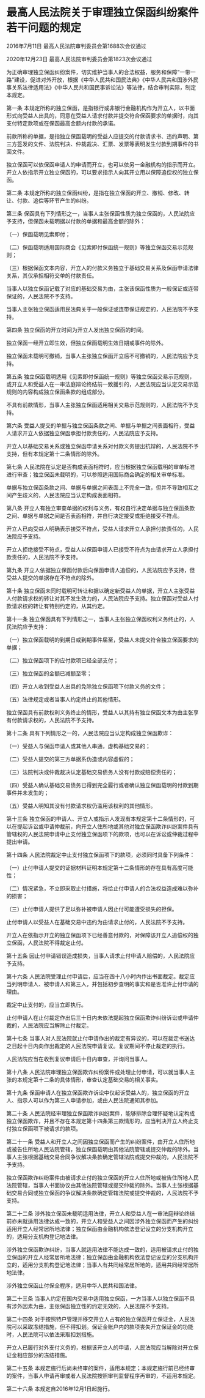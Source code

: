# 最高人民法院关于审理独立保函纠纷案件若干问题的规定

2016年7月11日 最高人民法院审判委员会第1688次会议通过

2020年12月23日 最高人民法院审判委员会第1823次会议通过

<!-- INFO END -->

为正确审理独立保函纠纷案件，切实维护当事人的合法权益，服务和保障“一带一路”建设，促进对外开放，根据《中华人民共和国民法典》《中华人民共和国涉外民事关系法律适用法》《中华人民共和国民事诉讼法》等法律，结合审判实际，制定本规定。

第一条 本规定所称的独立保函，是指银行或非银行金融机构作为开立人，以书面形式向受益人出具的，同意在受益人请求付款并提交符合保函要求的单据时，向其支付特定款项或在保函最高金额内付款的承诺。

前款所称的单据，是指独立保函载明的受益人应提交的付款请求书、违约声明、第三方签发的文件、法院判决、仲裁裁决、汇票、发票等表明发生付款到期事件的书面文件。

独立保函可以依保函申请人的申请而开立，也可以依另一金融机构的指示而开立。开立人依指示开立独立保函的，可以要求指示人向其开立用以保障追偿权的独立保函。

第二条 本规定所称的独立保函纠纷，是指在独立保函的开立、撤销、修改、转让、付款、追偿等环节产生的纠纷。

第三条 保函具有下列情形之一，当事人主张保函性质为独立保函的，人民法院应予支持，但保函未载明据以付款的单据和最高金额的除外：

（一）保函载明见索即付；

（二）保函载明适用国际商会《见索即付保函统一规则》等独立保函交易示范规则；

（三）根据保函文本内容，开立人的付款义务独立于基础交易关系及保函申请法律关系，其仅承担相符交单的付款责任。

当事人以独立保函记载了对应的基础交易为由，主张该保函性质为一般保证或连带保证的，人民法院不予支持。

当事人主张独立保函适用民法典关于一般保证或连带保证规定的，人民法院不予支持。

第四条 独立保函的开立时间为开立人发出独立保函的时间。

独立保函一经开立即生效，但独立保函载明生效日期或事件的除外。

独立保函未载明可撤销，当事人主张独立保函开立后不可撤销的，人民法院应予支持。

第五条 独立保函载明适用《见索即付保函统一规则》等独立保函交易示范规则，或开立人和受益人在一审法庭辩论终结前一致援引的，人民法院应当认定交易示范规则的内容构成独立保函条款的组成部分。

不具有前款情形，当事人主张独立保函适用相关交易示范规则的，人民法院不予支持。

第六条 受益人提交的单据与独立保函条款之间、单据与单据之间表面相符，受益人请求开立人依据独立保函承担付款责任的，人民法院应予支持。

开立人以基础交易关系或独立保函申请关系对付款义务提出抗辩的，人民法院不予支持，但有本规定第十二条情形的除外。

第七条 人民法院在认定是否构成表面相符时，应当根据独立保函载明的审单标准进行审查；独立保函未载明的，可以参照适用国际商会确定的相关审单标准。

单据与独立保函条款之间、单据与单据之间表面上不完全一致，但并不导致相互之间产生歧义的，人民法院应当认定构成表面相符。

第八条 开立人有独立审查单据的权利与义务，有权自行决定单据与独立保函条款之间、单据与单据之间是否表面相符，并自行决定接受或拒绝接受不符点。

开立人已向受益人明确表示接受不符点，受益人请求开立人承担付款责任的，人民法院应予支持。

开立人拒绝接受不符点，受益人以保函申请人已接受不符点为由请求开立人承担付款责任的，人民法院不予支持。

第九条 开立人依据独立保函付款后向保函申请人追偿的，人民法院应予支持，但受益人提交的单据存在不符点的除外。

第十条 独立保函未同时载明可转让和据以确定新受益人的单据，开立人主张受益人付款请求权的转让对其不发生效力的，人民法院应予支持。独立保函对受益人付款请求权的转让有特别约定的，从其约定。

第十一条 独立保函具有下列情形之一，当事人主张独立保函权利义务终止的，人民法院应予支持：

（一）独立保函载明的到期日或到期事件届至，受益人未提交符合独立保函要求的单据；

（二）独立保函项下的应付款项已经全部支付；

（三）独立保函的金额已减额至零；

（四）开立人收到受益人出具的免除独立保函项下付款义务的文件；

（五）法律规定或者当事人约定终止的其他情形。

独立保函具有前款权利义务终止的情形，受益人以其持有独立保函文本为由主张享有付款请求权的，人民法院不予支持。

第十二条 具有下列情形之一的，人民法院应当认定构成独立保函欺诈：

（一）受益人与保函申请人或其他人串通，虚构基础交易的；

（二）受益人提交的第三方单据系伪造或内容虚假的；

（三）法院判决或仲裁裁决认定基础交易债务人没有付款或赔偿责任的；

（四）受益人确认基础交易债务已得到完全履行或者确认独立保函载明的付款到期事件并未发生的；

（五）受益人明知其没有付款请求权仍滥用该权利的其他情形。

第十三条 独立保函的申请人、开立人或指示人发现有本规定第十二条情形的，可以在提起诉讼或申请仲裁前，向开立人住所地或其他对独立保函欺诈纠纷案件具有管辖权的人民法院申请中止支付独立保函项下的款项，也可以在诉讼或仲裁过程中提出申请。

第十四条 人民法院裁定中止支付独立保函项下的款项，必须同时具备下列条件：

（一）止付申请人提交的证据材料证明本规定第十二条情形的存在具有高度可能性；

（二）情况紧急，不立即采取止付措施，将给止付申请人的合法权益造成难以弥补的损害；

（三）止付申请人提供了足以弥补被申请人因止付可能遭受损失的担保。

止付申请人以受益人在基础交易中违约为由请求止付的，人民法院不予支持。

开立人在依指示开立的独立保函项下已经善意付款的，对保障该开立人追偿权的独立保函，人民法院不得裁定止付。

第十五条 因止付申请错误造成损失，当事人请求止付申请人赔偿的，人民法院应予支持。

第十六条 人民法院受理止付申请后，应当在四十八小时内作出书面裁定。裁定应当列明申请人、被申请人和第三人，并包括初步查明的事实和是否准许止付申请的理由。

裁定中止支付的，应当立即执行。

止付申请人在止付裁定作出后三十日内未依法提起独立保函欺诈纠纷诉讼或申请仲裁的，人民法院应当解除止付裁定。

第十七条 当事人对人民法院就止付申请作出的裁定有异议的，可以在裁定书送达之日起十日内向作出裁定的人民法院申请复议。复议期间不停止裁定的执行。

人民法院应当在收到复议申请后十日内审查，并询问当事人。

第十八条 人民法院审理独立保函欺诈纠纷案件或处理止付申请，可以就当事人主张的本规定第十二条的具体情形，审查认定基础交易的相关事实。

第十九条 保函申请人在独立保函欺诈诉讼中仅起诉受益人的，独立保函的开立人、指示人可以作为第三人申请参加，或由人民法院通知其参加。

第二十条 人民法院经审理独立保函欺诈纠纷案件，能够排除合理怀疑地认定构成独立保函欺诈，并且不存在本规定第十四条第三款情形的，应当判决开立人终止支付独立保函项下被请求的款项。

第二十一条 受益人和开立人之间因独立保函而产生的纠纷案件，由开立人住所地或被告住所地人民法院管辖，独立保函载明由其他法院管辖或提交仲裁的除外。当事人主张根据基础交易合同争议解决条款确定管辖法院或提交仲裁的，人民法院不予支持。

独立保函欺诈纠纷案件由被请求止付的独立保函的开立人住所地或被告住所地人民法院管辖，当事人书面协议由其他法院管辖或提交仲裁的除外。当事人主张根据基础交易合同或独立保函的争议解决条款确定管辖法院或提交仲裁的，人民法院不予支持。

第二十二条 涉外独立保函未载明适用法律，开立人和受益人在一审法庭辩论终结前亦未就适用法律达成一致的，开立人和受益人之间因涉外独立保函而产生的纠纷适用开立人经常居所地法律；独立保函由金融机构依法登记设立的分支机构开立的，适用分支机构登记地法律。

涉外独立保函欺诈纠纷，当事人就适用法律不能达成一致的，适用被请求止付的独立保函的开立人经常居所地法律；独立保函由金融机构依法登记设立的分支机构开立的，适用分支机构登记地法律；当事人有共同经常居所地的，适用共同经常居所地法律。

涉外独立保函止付保全程序，适用中华人民共和国法律。

第二十三条 当事人约定在国内交易中适用独立保函，一方当事人以独立保函不具有涉外因素为由，主张保函独立性的约定无效的，人民法院不予支持。

第二十四条 对于按照特户管理并移交开立人占有的独立保函开立保证金，人民法院可以采取冻结措施，但不得扣划。保证金账户内的款项丧失开立保证金的功能时，人民法院可以依法采取扣划措施。

开立人已履行对外支付义务的，根据该开立人的申请，人民法院应当解除对开立保证金相应部分的冻结措施。

第二十五条 本规定施行后尚未终审的案件，适用本规定；本规定施行前已经终审的案件，当事人申请再审或者人民法院按照审判监督程序再审的，不适用本规定。

第二十六条 本规定自2016年12月1日起施行。